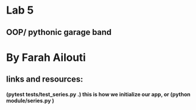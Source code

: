 # Lab 5
## OOP/ pythonic garage band
# By Farah Ailouti

## links and resources: 
#### (pytest tests/test_series.py .) this is how we initialize our app, or (python module/series.py )